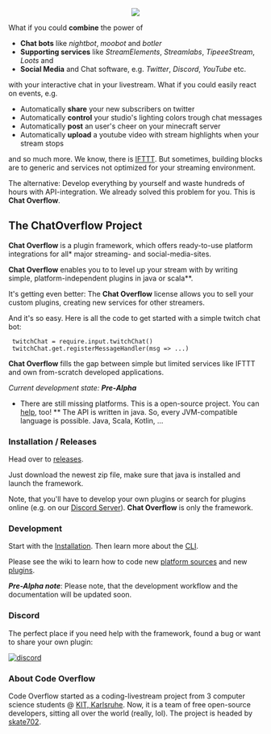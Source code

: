 <p align="center">
  <img src = "chatoverflow-logo.png"/>
</p>

What if you could **combine** the power of
- **Chat bots** like *nightbot*, *moobot* and *botler*
- **Supporting services** like *StreamElements*, *Streamlabs*, *TipeeeStream*, *Loots* and
- **Social Media** and Chat software, e.g. *Twitter*, *Discord*, *YouTube* etc.

with your interactive chat in your livestream. What if you could easily react on events, e.g.

- Automatically **share** your new subscribers on twitter
- Automatically **control** your studio's lighting colors trough chat messages
- Automatically **post** an user's cheer on your minecraft server
- Automatically **upload** a youtube video with stream highlights when your stream stops

and so much more. We know, there is [IFTTT](https://ifttt.com/). But sometimes, building blocks are to generic and services not optimized for your streaming environment.

The alternative: Develop everything by yourself and waste hundreds of hours with API-integration. We already solved this problem for you. This is **Chat Overflow**.

## The ChatOverflow Project

**Chat Overflow** is a plugin framework, which offers ready-to-use platform integrations for all* major streaming- and social-media-sites.

**Chat Overflow** enables you to to level up your stream with by writing simple, platform-independent plugins in java or scala**.

It's getting even better: The **Chat Overflow** license allows you to sell your custom plugins, creating new services for other streamers. 

And it's so easy. Here is all the code to get started with a simple twitch chat bot:

```
 twitchChat = require.input.twitchChat()
 twitchChat.get.registerMessageHandler(msg => ...)
```

**Chat Overflow** fills the gap between simple but limited services like IFTTT and own from-scratch developed applications.

*Current development state: **Pre-Alpha***

* There are still missing platforms. This is a open-source project. You can [help](https://github.com/codeoverflow-org/chatoverflow/issues), too!
** The API is written in java. So, every JVM-compatible language is possible. Java, Scala, Kotlin, ...

### Installation / Releases
Head over to [releases](https://github.com/codeoverflow-org/chatoverflow/releases). 

Just download the newest zip file, make sure that java is installed and launch the framework.

Note, that you'll have to develop your own plugins or search for plugins online (e.g. on our [Discord Server](https://discord.gg/p2HDsme)). **Chat Overflow** is only the framework.

### Development

Start with the [Installation](https://github.com/codeoverflow-org/chatoverflow/wiki/Installation). Then learn more about the [CLI](https://github.com/codeoverflow-org/chatoverflow/wiki/Using-the-CLI).

Please see the wiki to learn how to code new [platform sources](https://github.com/codeoverflow-org/chatoverflow/wiki/Adding-a-new-platform-source) and new [plugins](https://github.com/codeoverflow-org/chatoverflow/wiki/Writing-a-plugin).

***Pre-Alpha note***: Please note, that the development workflow and the documentation will be updated soon.

### Discord

The perfect place if you need help with the framework, found a bug or want to share your own plugin:

[![discord](https://discordapp.com/api/guilds/577412066994946060/widget.png?style=banner2)](https://discord.gg/p2HDsme)

### About Code Overflow

Code Overflow started as a coding-livestream project from 3 computer science students @ [KIT, Karlsruhe](http://www.kit.edu/).
Now, it is a team of free open-source developers, sitting all over the world (really, lol). 
The project is headed by [skate702](http://skate702.de).